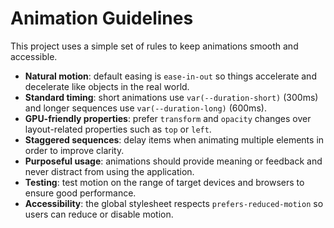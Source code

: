 # Animation Guidelines

This project uses a simple set of rules to keep animations smooth and accessible.

- **Natural motion**: default easing is `ease-in-out` so things accelerate and decelerate like objects in the real world.
- **Standard timing**: short animations use `var(--duration-short)` (300ms) and longer sequences use `var(--duration-long)` (600ms).
- **GPU-friendly properties**: prefer `transform` and `opacity` changes over layout-related properties such as `top` or `left`.
- **Staggered sequences**: delay items when animating multiple elements in order to improve clarity.
- **Purposeful usage**: animations should provide meaning or feedback and never distract from using the application.
- **Testing**: test motion on the range of target devices and browsers to ensure good performance.
- **Accessibility**: the global stylesheet respects `prefers-reduced-motion` so users can reduce or disable motion.

